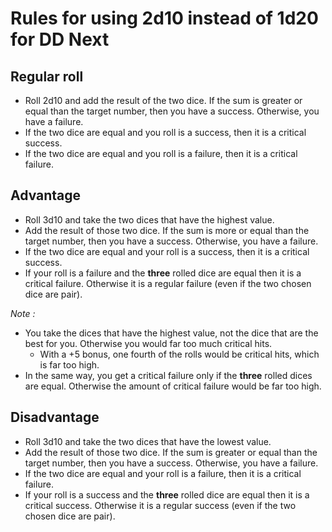 # Rules for using 2d10 instead of 1d20 for DD Next

## Regular roll

* Roll 2d10 and add the result of the two dice. If the sum is greater or equal than the target number, then you have a success. Otherwise, you have a failure.
* If the two dice are equal and you roll is a success, then it is a critical success.
* If the two dice are equal and you roll is a failure, then it is a critical failure.

## Advantage

* Roll 3d10 and take the two dices that have the highest value. 
* Add the result of those two dice. If the sum is more or equal than the target number, then you have a success. Otherwise, you have a failure.
* If the two dice are equal and your roll is a success, then it is a critical success.
* If your roll is a failure and the **three** rolled dice are equal then it is a critical failure. Otherwise it is a regular failure (even if the two chosen dice are pair).

*Note :*

* You take the dices that have the highest value, not the dice that are the best for you. Otherwise you would far too much critical hits.
  * With a +5 bonus, one fourth of the rolls would be critical hits, which is far too high.
* In the same way, you get a critical failure only if the **three** rolled dices are equal. Otherwise the amount of critical failure would be far too high.
 
## Disadvantage

* Roll 3d10 and take the two dices that have the lowest value. 
* Add the result of those two dice. If the sum is greater or equal than the target number, then you have a success. Otherwise, you have a failure.
* If the two dice are equal and your roll is a failure, then it is a critical failure.
* If your roll is a success and the **three** rolled dice are equal then it is a critical success. Otherwise it is a regular success (even if the two chosen dice are pair).
